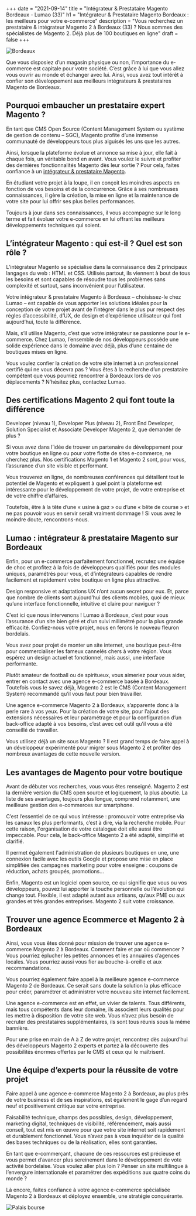 +++
date = "2021-09-14"
title = "Intégrateur & Prestataire Magento Bordeaux - Lumao  (33)"
h1 = "Intégrateur & Prestataire Magento Bordeaux : les meilleurs pour votre e-commerce"
description = "Vous recherchez un prestataire & intégrateur Magento 2 à Bordeaux (33) ? Nous sommes des spécialistes de Magento 2. Déjà plus de 100 boutiques en ligne"
draft = false
+++

<img class="animate zoomIn margin-auto" src="/images/ville/bordeaux.png" alt="Bordeaux" />

Que vous disposiez d’un magasin physique ou non, l’importance du e-commerce est capitale pour votre société. C’est grâce à lui que vous allez vous ouvrir au monde et échanger avec lui. Ainsi, vous avez tout intérêt à confier son développement aux meilleurs intégrateurs & prestataires Magento de Bordeaux.

## Pourquoi embaucher un prestataire expert Magento ?

En tant que CMS Open Source (Content Management System ou système de gestion de contenu – SGC), Magento profite d’une immense communauté de développeurs tous plus aiguisés les uns que les autres.

Ainsi, lorsque la plateforme évolue et annonce sa mise à jour, elle fait à chaque fois, un véritable bond en avant. Vous voulez le suivre et profiter des dernières fonctionnalités Magento dès leur sortie ? Pour cela, faites confiance à un [intégrateur & prestataire Magento](/ecommerce/cms/magento/prestataire/).

En étudiant votre projet à la loupe, il en conçoit les moindres aspects en fonction de vos besoins et de la concurrence. Grâce à ses nombreuses connaissances, il gère la création, la mise en ligne et la maintenance de votre site pour lui offrir ses plus belles performances.

Toujours à jour dans ses connaissances, il vous accompagne sur le long terme et fait évoluer votre e-commerce en lui offrant les meilleurs développements techniques qui soient.

## L’intégrateur Magento : qui est-il ? Quel est son rôle ?

L’intégrateur Magento se spécialise dans la connaissance des 2 principaux langages du web : HTML et CSS. Utilisés partout, ils viennent à bout de tous les besoins et sont capables de résoudre tous les problèmes sans complexité et surtout, sans inconvénient pour l’utilisateur.

Votre intégrateur & prestataire Magento à Bordeaux – choisissez-le chez Lumao – est capable de vous apporter les solutions idéales pour la conception de votre projet avant de l’intégrer dans le plus pur respect des règles d’accessibilité, d’UX, de design et d’expérience utilisateur qui font aujourd’hui, toute la différence.

Mais, s’il utilise Magento, c’est que votre intégrateur se passionne pour le e-commerce. Chez Lumao, l’ensemble de nos développeurs possède une solide expérience dans le domaine avec déjà, plus d’une centaine de boutiques mises en ligne.

Vous voulez confier la création de votre site internet à un professionnel certifié qui ne vous décevra pas ? Vous êtes à la recherche d’un prestataire compétent que vous pourriez rencontrer à Bordeaux lors de vos déplacements ? N’hésitez plus, contactez Lumao.

## Des certifications Magento 2 qui font toute la différence

Developer (niveau 1), Developer Plus (niveau 2), Front End Developer, Solution Specialist et Associate Developer Magento 2, que demander de plus ?

Si vous avez dans l’idée de trouver un partenaire de développement pour votre boutique en ligne ou pour votre flotte de sites e-commerce, ne cherchez plus. Nos certifications Magento 1 et Magento 2 sont, pour vous, l’assurance d’un site visible et performant.

Vous trouverez en ligne, de nombreuses conférences qui détaillent tout le potentiel de Magento et expliquent à quel point la plateforme est intéressante pour le développement de votre projet, de votre entreprise et de votre chiffre d’affaires.

Toutefois, être à la tête d’une « usine à gaz » ou d’une « bête de course » et ne pas pouvoir vous en servir serait vraiment dommage ! Si vous avez le moindre doute, rencontrons-nous.

## Lumao : intégrateur & prestataire Magento sur Bordeaux

Enfin, pour un e-commerce parfaitement fonctionnel, recrutez une équipe de choc et profitez à la fois de développeurs qualifiés pour des modules uniques, paramétrés pour vous, et d’intégrateurs capables de rendre facilement et rapidement votre boutique en ligne plus attractive.

Design responsive et adaptations UX n’ont aucun secret pour eux. Et, parce que nombre de clients sont aujourd’hui des clients mobiles, quoi de mieux qu’une interface fonctionnelle, intuitive et claire pour naviguer ?

C’est ici que nous intervenons ! Lumao à Bordeaux, c’est pour vous l’assurance d’un site bien géré et d’un suivi millimétré pour la plus grande efficacité. Confiez-nous votre projet, nous en ferons le nouveau fleuron bordelais.

Vous avez pour projet de monter un site internet, une boutique peut-être pour commercialiser les fameux cannelés chers à votre région. Vous espérez un design actuel et fonctionnel, mais aussi, une interface performante.

Plutôt amateur de football ou de spiritueux, vous aimeriez pour vous aider, entrer en contact avec une agence e-commerce basée à Bordeaux. Toutefois vous le savez déjà, Magento 2 est le CMS (Content Management System) recommandé qu’il vous faut pour bien travailler.

Une agence e-commerce Magento 2 à Bordeaux, s’apparente donc à la perle rare à vos yeux. Pour la création de votre site, pour l’ajout des extensions nécessaires et leur paramétrage et pour la configuration d’un back-office adapté à vos besoins, c’est avec cet outil qu’il vous a été conseillé de travailler.

Vous utilisez déjà un site sous Magento ? Il est grand temps de faire appel à un développeur expérimenté pour migrer sous Magento 2 et profiter des nombreux avantages de cette nouvelle version.

## Les avantages de Magento pour votre boutique

Avant de débuter vos recherches, vous vous êtes renseigné. Magento 2 est la dernière version du CMS open source et logiquement, la plus aboutie. La liste de ses avantages, toujours plus longue, comprend notamment, une meilleure gestion des e-commerces sur smartphone.

C’est l’essentiel de ce qui vous intéresse : promouvoir votre entreprise via les canaux les plus performants, c’est à dire, via la recherche mobile. Pour cette raison, l'organisation de votre catalogue doit elle aussi être impeccable. Pour cela, le back-office Magento 2 a été adapté, simplifié et clarifié.

Il permet également l'administration de plusieurs boutiques en une, une connexion facile avec les outils Google et propose une mise en place simplifiée des campagnes marketing pour votre enseigne : coupons de réduction, achats groupés, promotions… 

Enfin, Magento est un logiciel open source, ce qui signifie que vous ou vos développeurs, pouvez lui apporter la touche personnelle ou l’évolution qui change tout. Flexible, il est adapté autant aux artisans, qu’aux PME ou aux grandes et très grandes entreprises. Magento 2 suit votre croissance.

## Trouver une agence Ecommerce et Magento 2 à Bordeaux

Ainsi, vous vous êtes donné pour mission de trouver une agence e-commerce Magento 2 à Bordeaux. Comment faire et par où commencer ? Vous pourriez éplucher les petites annonces et les annuaires d’agences locales. Vous pourriez aussi vous fier au bouche-à-oreille et aux recommandations.

Vous pourriez également faire appel à la meilleure agence e-commerce Magento 2 de Bordeaux. Ce serait sans doute la solution la plus efficace pour créer, paramétrer et administrer votre nouveau site internet facilement.

Une agence e-commerce est en effet, un vivier de talents. Tous différents, mais tous compétents dans leur domaine, ils associent leurs qualités pour les mettre à disposition de votre site web. Vous n’avez plus besoin de recruter des prestataires supplémentaires, ils sont tous réunis sous la même bannière.

Pour une prise en main de A à Z de votre projet, rencontrez dès aujourd’hui des développeurs Magento 2 experts et partez à la découverte des possibilités énormes offertes par le CMS et ceux qui le maîtrisent.

## Une équipe d’experts pour la réussite de votre projet

Faire appel à une agence e-commerce Magento 2 à Bordeaux, au plus près de votre business et de ses inspirations, est également le gage d’un regard neuf et positivement critique sur votre entreprise.

Faisabilité technique, champs des possibles, design, développement, marketing digital, techniques de visibilité, référencement, mais aussi conseil, tout est mis en œuvre pour que votre site internet soit rapidement et durablement fonctionnel. Vous n’avez pas à vous inquiéter de la qualité des bases techniques ou de la réalisation, elles sont garanties.

En tant que e-commerçant, chacune de ces ressources est précieuse et vous permet d’avancer plus sereinement dans le développement de vote activité bordelaise. Vous voulez aller plus loin ? Penser un site multilingue à l’envergure internationale et paramétrer des expéditions aux quatre coins du monde ?

Là encore, faites confiance à votre agence e-commerce spécialisée Magento 2 à Bordeaux et déployez ensemble, une stratégie conquérante.
 

<img class="animate zoomIn margin-auto" src="/images/ville/palais-bourse.jpg" alt="Palais bourse" />
